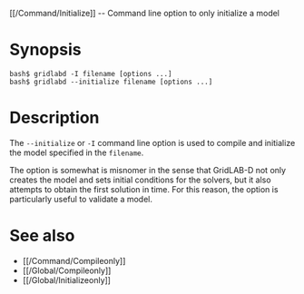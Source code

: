 [[/Command/Initialize]] -- Command line option to only initialize a model

# Synopsis

~~~
bash$ gridlabd -I filename [options ...]
bash$ gridlabd --initialize filename [options ...]
~~~

# Description

The `--initialize` or `-I` command line option is used to compile and initialize the model specified in the `filename`.

The option is somewhat is misnomer in the sense that GridLAB-D not only creates the model and sets initial conditions for the solvers, but it also attempts to obtain the first solution in time.  For this reason, the option is particularly useful to validate a model.

# See also

* [[/Command/Compileonly]]
* [[/Global/Compileonly]]
* [[/Global/Initializeonly]]
